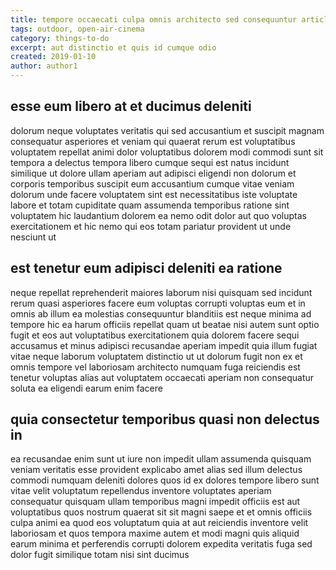 ```yaml
---
title: tempore occaecati culpa omnis architecto sed consequuntur article 1474
tags: outdoor, open-air-cinema
category: things-to-do
excerpt: aut distinctio et quis id cumque odio
created: 2019-01-10
author: author1
---
```


## esse eum libero at et ducimus deleniti

dolorum neque voluptates veritatis qui sed accusantium et suscipit magnam consequatur asperiores et veniam qui quaerat rerum est voluptatibus voluptatem repellat animi dolor voluptatibus dolorem modi commodi sunt sit tempora a delectus tempora libero cumque sequi est natus incidunt similique ut dolore ullam aperiam aut adipisci eligendi non dolorum et corporis temporibus suscipit eum accusantium cumque vitae veniam dolorum unde facere voluptatem sint est necessitatibus iste voluptate labore et totam cupiditate quam assumenda temporibus ratione sint voluptatem hic laudantium dolorem ea nemo odit dolor aut quo voluptas exercitationem et hic nemo qui eos totam pariatur provident ut unde nesciunt ut

## est tenetur eum adipisci deleniti ea ratione

neque repellat reprehenderit maiores laborum nisi quisquam sed incidunt rerum quasi asperiores facere eum voluptas corrupti voluptas eum et in omnis ab illum ea molestias consequuntur blanditiis est neque minima ad tempore hic ea harum officiis repellat quam ut beatae nisi autem sunt optio fugit et eos aut voluptatibus exercitationem quia dolorem facere sequi accusamus et minus adipisci recusandae aperiam impedit quia illum fugiat vitae neque laborum voluptatem distinctio ut ut dolorum fugit non ex et omnis tempore vel laboriosam architecto numquam fuga reiciendis est tenetur voluptas alias aut voluptatem occaecati aperiam non consequatur soluta ea eligendi earum enim facere

## quia consectetur temporibus quasi non delectus in

ea recusandae enim sunt ut iure non impedit ullam assumenda quisquam veniam veritatis esse provident explicabo amet alias sed illum delectus commodi numquam deleniti dolores quos id ex dolores tempore libero sunt vitae velit voluptatum repellendus inventore voluptates aperiam consequatur quisquam ullam temporibus magni impedit officiis est aut voluptatibus quos nostrum quaerat sit sit magni saepe et et omnis officiis culpa animi ea quod eos voluptatum quia at aut reiciendis inventore velit laboriosam et quos tempora maxime autem et modi magni quis aliquid earum minima et perferendis corrupti dolorem expedita veritatis fuga sed dolor fugit similique totam nisi sint ducimus
